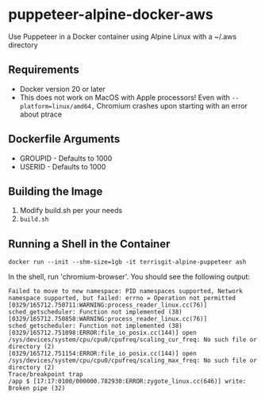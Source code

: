 # puppeteer-alpine-docker-aws
Use Puppeteer in a Docker container using Alpine Linux with a ~/.aws directory

## Requirements

- Docker version 20 or later
- This does not work on MacOS with Apple processors! Even with `--platform=linux/amd64,` Chromium crashes upon starting with an error about ptrace

## Dockerfile Arguments

- GROUPID - Defaults to 1000
- USERID - Defaults to 1000

## Building the Image

1. Modify build.sh per your needs
2. `build.sh`

## Running a Shell in the Container

`docker run --init --shm-size=1gb -it terrisgit-alpine-puppeteer ash`

In the shell, run 'chromium-browser'. You should see the following output:

```
Failed to move to new namespace: PID namespaces supported, Network namespace supported, but failed: errno = Operation not permitted
[0329/165712.750711:WARNING:process_reader_linux.cc(76)] sched_getscheduler: Function not implemented (38)
[0329/165712.750858:WARNING:process_reader_linux.cc(76)] sched_getscheduler: Function not implemented (38)
[0329/165712.751098:ERROR:file_io_posix.cc(144)] open /sys/devices/system/cpu/cpu0/cpufreq/scaling_cur_freq: No such file or directory (2)
[0329/165712.751154:ERROR:file_io_posix.cc(144)] open /sys/devices/system/cpu/cpu0/cpufreq/scaling_max_freq: No such file or directory (2)
Trace/breakpoint trap
/app $ [17:17:0100/000000.782930:ERROR:zygote_linux.cc(646)] write: Broken pipe (32)
```
